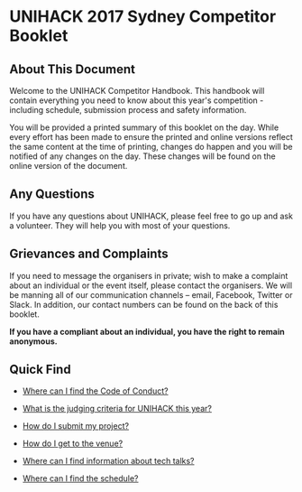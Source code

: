 # UNIHACK 2017 Sydney Competitor Booklet

## About This Document

Welcome to the UNIHACK Competitor Handbook. This handbook will contain everything
you need to know about this year's competition - including schedule, submission
process and safety information.

You will be provided a printed summary of this booklet on the day. While every
effort has been made to ensure the printed and online versions reflect the same
content at the time of printing, changes do happen and you will be notified of any
changes on the day. These changes will be found on the online version of the document.

## Any Questions

If you have any questions about UNIHACK, please feel free to go up and ask a
volunteer. They will help you with most of your questions.

## Grievances and Complaints

If you need to message the organisers in private; wish to make a complaint about
an individual or the event itself, please contact the organisers. We will be
manning all of our communication channels – email, Facebook, Twitter or Slack.
In addition, our contact numbers can be found on the back of this booklet.

**If you have a compliant about an individual, you have the right to remain
anonymous.**

## Quick Find

- [Where can I find the Code of Conduct?](safety/code-of-conduct.md)

- [What is the judging criteria for UNIHACK this year?](judging/index.md)

- [How do I submit my project?](judging/submission.md)

- [How do I get to the venue?](event-information/venue.md)

- [Where can I find information about tech talks?](event-information/tech-talks.md)

- [Where can I find the schedule?](event-information/schedule.md)
